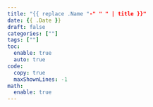 ```yaml
---
title: "{{ replace .Name "-" " " | title }}"
date: {{ .Date }}
draft: false
categories: [""]
tags: [""]
toc:
  enable: true
  auto: true
code:
  copy: true
  maxShownLines: -1
math:
  enable: true
---
```



